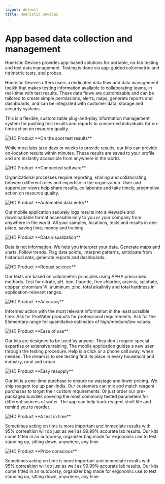 ```yaml
---
layout: default
title: Hueristic Devices
---
```


# App based data collection and management

Hueristic Devices provides app-based solutions for portable, no-lab testing and test data management. Testing is done via app-guided colorimetric and titrimetric tests, and probes.
 
Hueristic Devices offers users a dedicated data flow and data management toolkit that makes testing information available to collaborating teams, in real-time with test results. These data flows are customizable and can be tailored to create simple permissions, alerts, maps, generate reports and dashboards, and can be integrated with customer data, storage and security systems.
 
This is a flexible, customizable plug-and-play information management system for pushing test results and reports to concerned individuals for on-time action on resource quality.


<div class="container">
  <div class="row">
    <div class="col-sm">
        <img class="d-block w-100" src="{{ site.baseurl }}images/assets/home_image_1.jpg" alt="HD Product">
      **On the spot test results**
      <p/b>
      While most labs take days or weeks to provide results, our kits can provide on-location results within minutes. These results are saved to your profile and are instantly accessible from anywhere in the world. 
    </div>
    <div class="col-sm">
        <img class="d-block w-100" src="{{ site.baseurl }}images/assets/home_image_2.jpg" alt="HD Product">
      **Connected software**
      <p/b>
      Organizational processes require reporting, sharing and collaborating between different roles and expertise in the organization. User and supervisor views help share results, collaborate and take timely, preemptive action on resource quality.
    </div>
  </div>
  <div class="row">
    <div class="col-sm">
        <img class="d-block w-100" src="{{ site.baseurl }}images/assets/home_image_3.jpg" alt="HD Product">
      **Automated data entry**
      <p/b>
      Our mobile application securely logs  results into a viewable and downloadable format accessible only to you or your company from anywhere in the world. All your samples, locations, tests and results in one place, saving time, money and training.
    </div>
    <div class="col-sm">
        <img class="d-block w-100" src="{{ site.baseurl }}images/assets/home_image_4.jpg" alt="HD Product">
      **Data visualization**
      <p/b>
        Data is not information. We help you interpret your data. Generate maps and alerts. Follow trends. Flag data points,  interpret patterns, anticipate from historical data, generate reports and dashboards.
    </div>
  </div>
   <div class="row">
    <div class="col-sm">
        <img class="d-block w-100" src="{{ site.baseurl }}images/assets/home_image_5.jpg" alt="HD Product">
      **Robust science**
      <p/b>
        Our tests are based on colorimetric principles using APHA prescribed methods. Test for nitrate, pH, iron, fluoride, free chlorine, arsenic, sulphate, copper, chromium VI, aluminum, zinc, total alkalinity and total hardness in application-relevant ranges.
    </div>
    <div class="col-sm">
        <img class="d-block w-100" src="{{ site.baseurl }}images/assets/home_image_6.jpg" alt="HD Product">
      **Accuracy**
      <p/b>
        Informed action with the most relevant information in the least possible time. Ask for ProWater products for professional requirements. Ask for the Elementary range for quantitative estimates of high/medium/low values.
    </div>
  </div>
   <div class="row">
    <div class="col-sm">
        <img class="d-block w-100" src="{{ site.baseurl }}images/assets/home_image_7.jpg" alt="HD Product">
      **Ease of use**
      <p/b>
        Our kits are designed to be used by anyone. They  don't require special expertise or extensive training. The mobile application guides a new user through the testing procedure. Help is a click or a phone call away, when needed. The dream is to see testing find its place in every household and industry, rural and urban.
    </div>
    <div class="col-sm">
        <img class="d-block w-100" src="{{ site.baseurl }}images/assets/home_image_8.jpg" alt="HD Product">
      **Easy resupply**
      <p/b>
        Our kit is a one-time purchase to ensure no wastage and lower pricing. We ship reagent top up pan-India. Our customers can mix and match reagent purchases to target their custom requirements. Or just order our pre-packaged bundles covering the most commonly tested parameters for different sources of water. The app can help track reagent shelf life and remind you to reorder.
    </div>
  </div>
   <div class="row">
    <div class="col-sm">
        <img class="d-block w-100" src="{{ site.baseurl }}images/assets/home_image_4.jpg" alt="HD Product">
      **A test in time**
      <p/b>
        Sometimes acting on time is more important and immediate results with 95% correaltion will do just as well as 99.99% accurate lab results. Our kits come fitted in an outdoorsy, organizer bag made for ergonomic use to test standing up, sitting down, anywhere, any time.
    </div>
    <div class="col-sm">
        <img class="d-block w-100" src="{{ site.baseurl }}images/assets/home_image_2.jpg" alt="HD Product">
      **Price conscious**
      <p/b>
          Sometimes acting on time is more important and immediate results with 95% correaltion will do just as well as 99.99% accurate lab results. Our kits come fitted in an outdoorsy, organizer bag made for ergonomic use to test standing up, sitting down, anywhere, any time.
    </div>
  </div>
</div>


